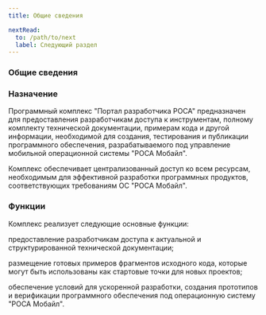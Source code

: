 ```yaml
---
title: Общие сведения

nextRead:
  to: /path/to/next
  label: Следующий раздел
---
```


### Общие сведения

### Назначение

Программный комплекс "Портал разработчика РОСА" предназначен для предоставления разработчикам доступа к инструментам, полному комплекту технической документации, примерам кода и другой информации, необходимой для создания, тестирования и публикации программного обеспечения, разрабатываемого под управление мобильной операционной системы "РОСА Мобайл".

Комплекс обеспечивает централизованный доступ ко всем ресурсам, необходимым для эффективной разработки программных продуктов, соответствующих требованиям ОС "РОСА Мобайл".

### Функции

Комплекс реализует следующие основные функции:

предоставление разработчикам доступа к актуальной и структурированной технической документации;

размещение готовых примеров фрагментов исходного кода, которые могут быть использованы как стартовые точки для новых проектов;

обеспечение условий для ускоренной разработки, создания прототипов и верификации программного обеспечения под операционную систему "РОСА Мобайл".
